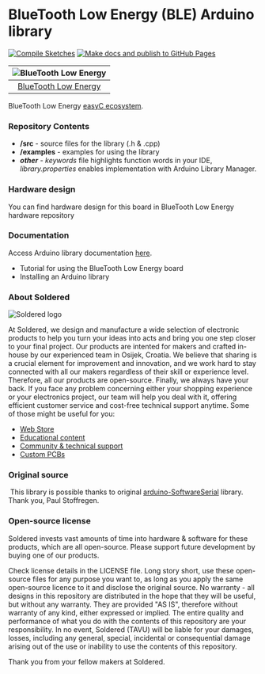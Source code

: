 # BlueTooth Low Energy (BLE) Arduino library

[![Compile Sketches](http://github-actions.40ants.com/e-radionicacom/Soldered-BLE-Breakout-Arduino-Library/matrix.svg?branch=dev&only=Compile%20Sketches)](https://github.com/e-radionicacom/Soldered-BLE-Breakout-Arduino-Library/actions/workflows/compile_test.yml)
[![Make docs and publish to GitHub Pages](https://github.com/e-radionicacom/Soldered-BLE-Breakout-Arduino-Library/actions/workflows/make_docs.yml/badge.svg?branch=dev)](https://github.com/e-radionicacom/Soldered-BLE-Breakout-Arduino-Library/actions/workflows/make_docs.yml)

| ![BlueTooth Low Energy](https://upload.wikimedia.org/wikipedia/commons/8/8f/Example_image.svg) |
| :---------------------------------------------------------------------------------------------: |
| [BlueTooth Low Energy](https://www.solde.red/333070)                                                            |

BlueTooth Low Energy [easyC ecosystem](https://www.soldered.com/easyC). 

### Repository Contents
- **/src** - source files for the library (.h & .cpp)
- **/examples** - examples for using the library
- ***other*** - *keywords* file highlights function words in your IDE, *library.properties* enables implementation with Arduino Library Manager.

### Hardware design
You can find hardware design for this board in BlueTooth Low Energy hardware repository

### Documentation

Access Arduino library documentation [here](https://e-radionicacom.github.io/Soldered-BLE-Breakout-Arduino-Library/).

- Tutorial for using the BlueTooth Low Energy board
- Installing an Arduino library

### About Soldered
![Soldered logo](https://raw.githubusercontent.com/e-radionicacom/Soldered-Generic-Arduino-Library/dev/extras/Logo%20horizontal-2.svg)

At Soldered, we design and manufacture a wide selection of electronic products to help you turn your ideas into acts and bring you one step closer to your final project. Our products are intented for makers and crafted in-house by our experienced team in Osijek, Croatia. We believe that sharing is a crucial element for improvement and innovation, and we work hard to stay connected with all our makers regardless of their skill or experience level. Therefore, all our products are open-source. Finally, we always have your back. If you face any problem concerning either your shopping experience or your electronics project, our team will help you deal with it, offering efficient customer service and cost-free technical support anytime. Some of those might be useful for you:

- [Web Store](https://www.soldered.com)
- [Educational content](https://learn.soldered.com)
- [Community & technical support](https://community.soldered.com)
- [Custom PCBs](https://pcb.soldered.com)


### Original source
​
This library is possible thanks to original [arduino-SoftwareSerial](https://github.com/PaulStoffregen/SoftwareSerial) library. Thank you, Paul Stoffregen. 


### Open-source license
Soldered invests vast amounts of time into hardware & software for these products, which are all open-source. Please support future development by buying one of our products. 

Check license details in the LICENSE file. Long story short, use these open-source files for any purpose you want to, as long as you apply the same open-source licence to it and disclose the original source. No warranty - all designs in this repository are distributed in the hope that they will be useful, but without any warranty. They are provided "AS IS", therefore without warranty of any kind, either expressed or implied. The entire quality and performance of what you do with the contents of this repository are your responsibility. In no event, Soldered (TAVU) will be liable for your damages, losses, including any general, special, incidental or consequential damage arising out of the use or inability to use the contents of this repository. 

Thank you from your fellow makers at Soldered.

